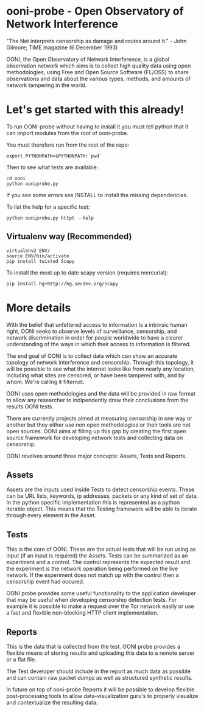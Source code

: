 # ooni-probe - Open Observatory of Network Interference

"The Net interprets censorship as damage and routes around it."
                - John Gilmore; TIME magazine (6 December 1993)

OONI, the Open Observatory of Network Interference, is a global observation
network which aims is to collect high quality data using open methodologies,
using Free and Open Source Software (FL/OSS) to share observations and data
about the various types, methods, and amounts of network tampering in the world.

# Let's get started with this already!

To run OONI-probe without having to install it you must tell python that it can
import modules from the root of ooni-probe.

You must therefore run from the root of the repo:

    export PYTHONPATH=$PYTHONPATH:`pwd`

Then to see what tests are available:

    cd ooni
    python ooniprobe.py

If you see some errors see INSTALL to install the missing dependencies.

To list the help for a specific test:

    python ooniprobe.py httpt --help

## Virtualenv way (Recommended)

    virtualenv2 ENV/
    source ENV/bin/activate
    pip install twisted Scapy

To install the most up to date scapy version (requires mercurial):

    pip install hg+http://hg.secdev.org/scapy


# More details

With the belief that unfettered access to information is a intrinsic human right,
OONI seeks to observe levels of surveillance, censorship, and network discrimination
in order for people worldwide to have a clearer understanding of the ways in
which their access to information is filtered.

The end goal of OONI is to collect data which can show an accurate
topology of network interference and censorship. Through this topology, it will be
possible to see what the internet looks like from nearly any location, including
what sites are censored, or have been tampered with, and by whom. We're calling
it filternet.

OONI uses open methodologies and the data will be provided in raw
format to allow any researcher to indipendently draw their conclusions
from the results OONI tests.

There are currently projects aimed at measuring censorship in one
way or another but they either use non open methodologies or their
tools are not open sources. OONI aims at filling up this gap by
creating the first open source framework for developing network
tests and collecting data on censorship.

OONI revolves around three major concepts: Assets, Tests and
Reports.

## Assets

Assets are the inputs used inside Tests to detect censorship events.
These can be URL lists, keywords, ip addresses, packets or any kind
of set of data.
In the python specific implementation this is represented as a python
iterable object. This means that the Testing framework will be able
to iterate through every element in the Asset.

## Tests

This is the core of OONI. These are the actual tests that will be run
using as input (if an input is required) the Assets.
Tests can be summarized as an experiment and a control. The control
represents the expected result and the experiment is the network operation
being performed on the live network. If the experiment does not match up
with the control then a censorship event had occured.

OONI probe provides some useful functionality to the application developer
that may be useful when developing censorship detection tests. For example
it is possible to make a request over the Tor network easily or use a fast
and flexible non-blocking HTTP client implementation.

## Reports

This is the data that is collected from the test. OONI probe provides a
flexible means of storing results and uploading this data to a remote
server or a flat file.

The Test developer should include in the report as much data as possible
and can contain raw packet dumps as well as structured synthetic results.

In future on top of ooni-probe Reports it will be possible to develop
flexible post-processing tools to allow data-visualization guru's to
properly visualize and contextualize the resulting data.

